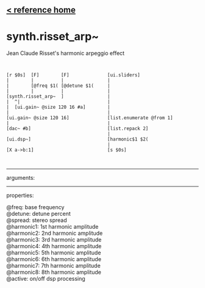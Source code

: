 [< reference home](ceammc_lib.html)
---

# synth.risset_arp~


Jean Claude Risset&#39;s harmonic arpeggio effect

```


[r $0s]  [F]        [F]              [ui.sliders]
|        |          |                |
|        [@freq $1( [@detune $1(     |
|        |          |                |
[synth.risset_arp~  ]                |
|  ^|                                |
|  [ui.gain~ @size 120 16 #a]        |
|                                    |
[ui.gain~ @size 120 16]              [list.enumerate @from 1]
|                                    |
[dac~ #b]                            [list.repack 2]
                                     |
[ui.dsp~]                            [harmonic$1 $2(
                                     |
[X a->b:1]                           [s $0s]

            
```

---
arguments:


---
properties:

@freq: base
            frequency<br>
@detune: detune
            percent<br>
@spread: stereo
            spread<br>
@harmonic1: 1st
            harmonic amplitude<br>
@harmonic2: 2nd
            harmonic amplitude<br>
@harmonic3: 3rd
            harmonic amplitude<br>
@harmonic4: 4th
            harmonic amplitude<br>
@harmonic5: 5th
            harmonic amplitude<br>
@harmonic6: 6th
            harmonic amplitude<br>
@harmonic7: 7th
            harmonic amplitude<br>
@harmonic8: 8th
            harmonic amplitude<br>
@active: on/off dsp
            processing<br>

